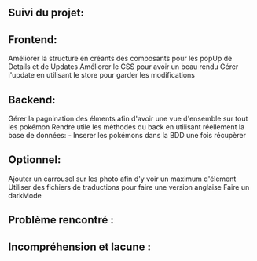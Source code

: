 ## Suivi du projet:

## Frontend:
Améliorer la structure en créants des composants pour les popUp de Details et de Updates
Améliorer le CSS pour avoir un beau rendu
Gérer l'update en utilisant le store pour garder les modifications

## Backend:
Gérer la pagnination des élments afin d'avoir une vue d'ensemble sur tout les pokémon
Rendre utile les méthodes du back en utilisant réellement la base de données:
    - Inserer les pokémons dans la BDD une fois récupèrer

## Optionnel:
Ajouter un carrousel sur les photo afin d'y voir un maximum d'élement
Utiliser des fichiers de traductions pour faire une version anglaise
Faire un darkMode 

## Problème rencontré :

## Incompréhension et lacune : 
